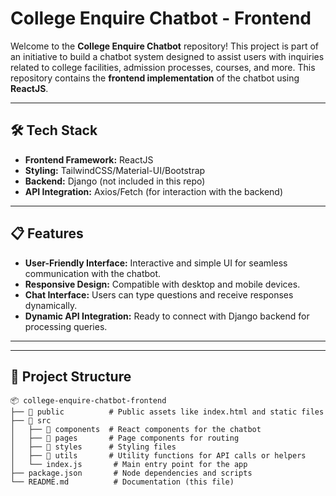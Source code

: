 # College Enquire Chatbot - Frontend

Welcome to the **College Enquire Chatbot** repository! This project is part of an initiative to build a chatbot system designed to assist users with inquiries related to college facilities, admission processes, courses, and more. This repository contains the **frontend implementation** of the chatbot using **ReactJS**.

---

## 🛠️ Tech Stack

- **Frontend Framework:** ReactJS
- **Styling:** TailwindCSS/Material-UI/Bootstrap 
- **Backend:** Django (not included in this repo)
- **API Integration:** Axios/Fetch (for interaction with the backend)

---

## 📋 Features

- **User-Friendly Interface:** Interactive and simple UI for seamless communication with the chatbot.
- **Responsive Design:** Compatible with desktop and mobile devices.
- **Chat Interface:** Users can type questions and receive responses dynamically.
- **Dynamic API Integration:** Ready to connect with Django backend for processing queries.

---

---

## 📂 Project Structure

```plaintext
📦 college-enquire-chatbot-frontend
├── 📁 public          # Public assets like index.html and static files
├── 📁 src
│   ├── 📁 components  # React components for the chatbot
│   ├── 📁 pages       # Page components for routing
│   ├── 📁 styles      # Styling files
│   ├── 📁 utils       # Utility functions for API calls or helpers
│   └── index.js       # Main entry point for the app
├── package.json       # Node dependencies and scripts
└── README.md          # Documentation (this file)
